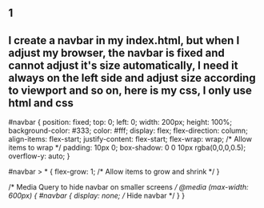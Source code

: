
## 1
I create a navbar in my index.html, but when I adjust my browser, the navbar is fixed and cannot adjust it's size automatically,  I need it always on the left side and adjust size according to viewport and so on, here is my css,  I only use  html and css
---
#navbar {
    position: fixed;
    top: 0;
    left: 0;
    width: 200px;
    height: 100%;
    background-color: #333;
    color: #fff;
    display: flex;
    flex-direction: column;
    align-items: flex-start;
    justify-content: flex-start;
    flex-wrap: wrap;  /* Allow items to wrap */
    padding: 10px 0;
    box-shadow: 0 0 10px rgba(0,0,0,0.5);
    overflow-y: auto;
}

#navbar > * {
    flex-grow: 1;  /* Allow items to grow and shrink */
}

/* Media Query to hide navbar on smaller screens */
@media (max-width: 600px) {
    #navbar {
        display: none;  /* Hide navbar */
    }
}
